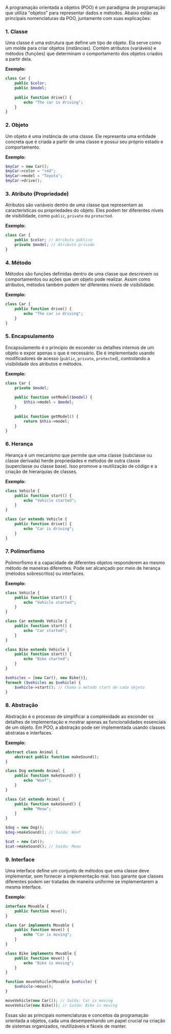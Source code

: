 A programação orientada a objetos (POO) é um paradigma de programação que utiliza "objetos" para representar dados e métodos. Abaixo estão as principais nomenclaturas da POO, juntamente com suas explicações:

### 1. **Classe**
Uma classe é uma estrutura que define um tipo de objeto. Ela serve como um molde para criar objetos (instâncias). Contém atributos (variáveis) e métodos (funções) que determinam o comportamento dos objetos criados a partir dela.

**Exemplo:**
```php
class Car {
    public $color;
    public $model;
    
    public function drive() {
        echo "The car is driving";
    }
}
```

### 2. **Objeto**
Um objeto é uma instância de uma classe. Ele representa uma entidade concreta que é criada a partir de uma classe e possui seu próprio estado e comportamento.

**Exemplo:**
```php
$myCar = new Car();
$myCar->color = "red";
$myCar->model = "Toyota";
$myCar->drive();
```

### 3. **Atributo (Propriedade)**
Atributos são variáveis dentro de uma classe que representam as características ou propriedades do objeto. Eles podem ter diferentes níveis de visibilidade, como `public`, `private` ou `protected`.

**Exemplo:**
```php
class Car {
    public $color; // Atributo público
    private $model; // Atributo privado
}
```

### 4. **Método**
Métodos são funções definidas dentro de uma classe que descrevem os comportamentos ou ações que um objeto pode realizar. Assim como atributos, métodos também podem ter diferentes níveis de visibilidade.

**Exemplo:**
```php
class Car {
    public function drive() {
        echo "The car is driving";
    }
}
```

### 5. **Encapsulamento**
Encapsulamento é o princípio de esconder os detalhes internos de um objeto e expor apenas o que é necessário. Ele é implementado usando modificadores de acesso (`public`, `private`, `protected`), controlando a visibilidade dos atributos e métodos.

**Exemplo:**
```php
class Car {
    private $model;
    
    public function setModel($model) {
        $this->model = $model;
    }
    
    public function getModel() {
        return $this->model;
    }
}
```

### 6. **Herança**
Herança é um mecanismo que permite que uma classe (subclasse ou classe derivada) herde propriedades e métodos de outra classe (superclasse ou classe base). Isso promove a reutilização de código e a criação de hierarquias de classes.

**Exemplo:**
```php
class Vehicle {
    public function start() {
        echo "Vehicle started";
    }
}

class Car extends Vehicle {
    public function drive() {
        echo "Car is driving";
    }
}
```

### 7. **Polimorfismo**
Polimorfismo é a capacidade de diferentes objetos responderem ao mesmo método de maneiras diferentes. Pode ser alcançado por meio de herança (métodos sobrescritos) ou interfaces.

**Exemplo:**
```php
class Vehicle {
    public function start() {
        echo "Vehicle started";
    }
}

class Car extends Vehicle {
    public function start() {
        echo "Car started";
    }
}

class Bike extends Vehicle {
    public function start() {
        echo "Bike started";
    }
}

$vehicles = [new Car(), new Bike()];
foreach ($vehicles as $vehicle) {
    $vehicle->start(); // Chama o método start de cada objeto
}
```

### 8. **Abstração**
Abstração é o processo de simplificar a complexidade ao esconder os detalhes de implementação e mostrar apenas as funcionalidades essenciais de um objeto. Em POO, a abstração pode ser implementada usando classes abstratas e interfaces.

**Exemplo:**
```php
abstract class Animal {
    abstract public function makeSound();
}

class Dog extends Animal {
    public function makeSound() {
        echo "Woof";
    }
}

class Cat extends Animal {
    public function makeSound() {
        echo "Meow";
    }
}

$dog = new Dog();
$dog->makeSound(); // Saída: Woof

$cat = new Cat();
$cat->makeSound(); // Saída: Meow
```

### 9. **Interface**
Uma interface define um conjunto de métodos que uma classe deve implementar, sem fornecer a implementação real. Isso garante que classes diferentes podem ser tratadas de maneira uniforme se implementarem a mesma interface.

**Exemplo:**
```php
interface Movable {
    public function move();
}

class Car implements Movable {
    public function move() {
        echo "Car is moving";
    }
}

class Bike implements Movable {
    public function move() {
        echo "Bike is moving";
    }
}

function moveVehicle(Movable $vehicle) {
    $vehicle->move();
}

moveVehicle(new Car()); // Saída: Car is moving
moveVehicle(new Bike()); // Saída: Bike is moving
```

Essas são as principais nomenclaturas e conceitos da programação orientada a objetos, cada uma desempenhando um papel crucial na criação de sistemas organizados, reutilizáveis e fáceis de manter.

